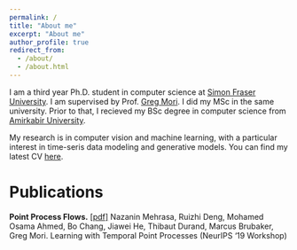 ```yaml
---
permalink: /
title: "About me"
excerpt: "About me"
author_profile: true
redirect_from: 
  - /about/
  - /about.html
---
```


I am a third year Ph.D. student in computer science at  [Simon Fraser University](https://www.sfu.ca/computing.html). I am supervised by Prof. [Greg Mori](https://www.cs.sfu.ca/~mori/). I did my  MSc in the same university. Prior to that, I recieved my BSc degree in computer science from [Amirkabir University](http://aut.ac.ir/).

My research is in computer vision and machine learning, with a particular interest in time-seris data modeling and generative models. You can find my latest CV [here](cv.pdf). 


Publications
======
**Point Process Flows.** [\[pdf\]](https://arxiv.org/pdf/1910.08281.pdf)
Nazanin Mehrasa, Ruizhi Deng, Mohamed Osama Ahmed, Bo Chang, Jiawei He, Thibaut Durand, Marcus Brubaker, Greg Mori.
Learning with Temporal Point Processes (NeurIPS ‘19 Workshop)

